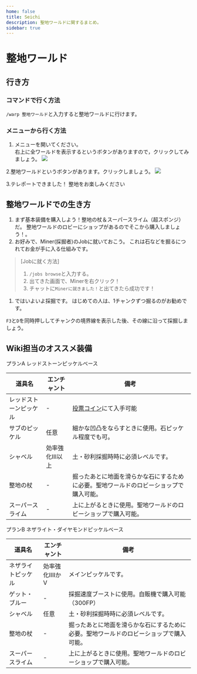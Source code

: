 ```yaml
---
home: false
title: Seichi
description: 聖地ワールドに関するまとめ。
sidebar: true
---
```

# 整地ワールド

## 行き方

### コマンドで行く方法

`/warp 整地ワールド`と入力すると整地ワールドに行けます。

### メニューから行く方法

1. メニューを開いてください。\
   右上に全ワールドを表示するというボタンがありますので，クリックしてみましょう。
![](https://i.imgur.com/VAXFvdV.png)

2.整地ワールドというボタンがあります。クリックしましょう。
![](https://i.imgur.com/YhDRQwV.png)

3.テレポートできました！
  整地をお楽しみください
## 整地ワールドでの生き方

1. まず基本装備を購入しよう！整地の杖＆スーパースライム（超スポンジ）だ。 整地ワールドのロビーにショップがあるのでそこから購入しましょう！。
2. お好みで、Miner(採掘者)のJobに就いておこう。 これは石などを掘るにつれてお金が手に入る仕組みです。

> \[Jobに就く方法]
>
> 1. `/jobs browse`と入力する。
> 2. 出てきた画面で、Minerを右クリック！
> 3. チャットに`Minerに就きました！`と出てきたら成功です！

1. ではいよいよ採掘です。 はじめての人は、1チャンクずつ掘るのがお勧めです。

`F3`と`D`を同時押ししてチャンクの境界線を表示した後、その線に沿って採掘しましょう。

## Wiki担当のオススメ装備

プランA レッドストーンピッケルベース

| 道具名         | エンチャント    | 備考                                                                   |
| ----------- | --------- | -------------------------------------------------------------------- |
| レッドストーンピッケル | \-        | [投票コイン](https://freeserver-wiki.netlify.app/vote.html#交換可能なもの)にて入手可能 |
| サブのピッケル     | 任意        | 細かな凹凸をならすときに使用。石ピッケル程度でも可。                                           |
| シャベル        | 効率強化III以上 | 土・砂利採掘時時に必須レベルです。                                                    |
| 整地の杖        | \-        | 掘ったあとに地面を滑らかな石にするために必要。聖地ワールドのロビーショップで購入可能。                          |
| スーパースライム    | \-        | 上に上がるときに使用。聖地ワールドのロビーショップで購入可能。                                      |

プランB ネザライト・ダイヤモンドピッケルベース

| 道具名       | エンチャント     | 備考                                          |
| --------- | ---------- | ------------------------------------------- |
| ネザライトピッケル | 効率強化IIIIかV | メインピッケルです。                                  |
| ゲット・ブルー   | \-         | 採掘速度ブーストに使用。自販機で購入可能（300FP）                 |
| シャベル      | 任意         | 土・砂利採掘時時に必須レベルです。                           |
| 整地の杖      | \-         | 掘ったあとに地面を滑らかな石にするために必要。聖地ワールドのロビーショップで購入可能。 |
| スーパースライム  | \-         | 上に上がるときに使用。聖地ワールドのロビーショップで購入可能。             |